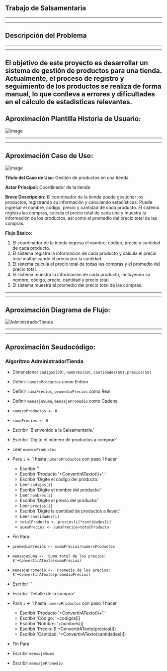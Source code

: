 ## Trabajo de Salsamentaria

---
---
## Descripción del Problema

---
---

El objetivo de este proyecto es desarrollar un sistema de gestión de productos para una tienda. Actualmente, el proceso de registro y seguimiento de los productos se realiza de forma manual, lo que conlleva a errores y dificultades en el cálculo de estadísticas relevantes.
---
## Aproximación Plantilla Historia de Usuario:
![image](https://github.com/MiguelSanchez12/Zalzamentaria.github.io/assets/136994004/1b76d330-5874-4bd3-a3be-0582aa583fed)

---
---
## Aproximación Caso de Uso:

![image](https://github.com/MiguelSanchez12/zalzamentariaz.github.io/assets/136994004/ad8d30a3-d185-4ea4-b3a1-5977bb9b7005)


**Título del Caso de Uso:** Gestión de productos en una tienda

**Actor Principal:** Coordinador de la tienda

**Breve Descripción:** El coordinador de la tienda puede gestionar los productos, registrando su información y calculando estadísticas. Puede ingresar el nombre, código, precio y cantidad de cada producto. El sistema registra las compras, calcula el precio total de cada una y muestra la información de los productos, así como el promedio del precio total de las compras.

**Flujo Básico:**

1. El coordinador de la tienda ingresa el nombre, código, precio y cantidad de cada producto.
2. El sistema registra la información de cada producto y calcula el precio total multiplicando el precio por la cantidad.
3. El sistema calcula el precio total de todas las compras y el promedio del precio total.
4. El sistema muestra la información de cada producto, incluyendo su nombre, código, precio, cantidad y precio total.
5. El sistema muestra el promedio del precio total de las compras.
---
---
## Aproximación Diagrama de Flujo:
![AdministradorTienda](https://github.com/MiguelSanchez12/zalzamentariaz.github.io/assets/136994004/21ad0d43-3a85-4c5e-84a6-c350498cff94)

---
---
## Aproximación Seudocódigo:
### Algoritmo AdministradorTienda

- Dimensionar `codigos(50)`, `nombres(50)`, `cantidades(50)`, `precios(50)`
- Definir `numeroProductos` como Entero
- Definir `sumaPrecios`, `promedioPrecios` como Real
- Definir `mensajeSuma`, `mensajePromedio` como Cadena

- `numeroProductos <- 0`
- `sumaPrecios <- 0`

- Escribir 'Bienvenido a la Salsamentaria.'
- Escribir 'Digite el número de productos a comprar:'
- Leer `numeroProductos`

- Para `i` <- 1 hasta `numeroProductos` con paso 1 hacer
  - Escribir ''
  - Escribir 'Producto '+ConvertirATexto(i)+':'
  - Escribir 'Digite el código del producto:'
  - Leer `codigos[i]`
  - Escribir 'Digite el nombre del producto:'
  - Leer `nombres[i]`
  - Escribir 'Digite el precio del producto:'
  - Leer `precios[i]`
  - Escribir 'Digite la cantidad de productos a llevar:'
  - Leer `cantidades[i]`
  - `totalProducto <- precios[i]*cantidades[i]`
  - `sumaPrecios <- sumaPrecios+totalProducto`
- Fin Para

- `promedioPrecios <- sumaPrecios/numeroProductos`
- `mensajeSuma <- 'Suma total de los precios: $'+ConvertirATexto(sumaPrecios)`
- `mensajePromedio <- 'Promedio de los precios: $'+ConvertirATexto(promedioPrecios)`

- Escribir ''
- Escribir 'Detalle de la compra:'
- Para `i` <- 1 hasta `numeroProductos` con paso 1 hacer
  - Escribir 'Producto '+ConvertirATexto(i)+':'
  - Escribir 'Código: '+codigos[i]
  - Escribir 'Nombre: '+nombres[i]
  - Escribir 'Precio: $'+ConvertirATexto(precios[i])
  - Escribir 'Cantidad: '+ConvertirATexto(cantidades[i])
- Fin Para

- Escribir `mensajeSuma`
- Escribir `mensajePromedio`
